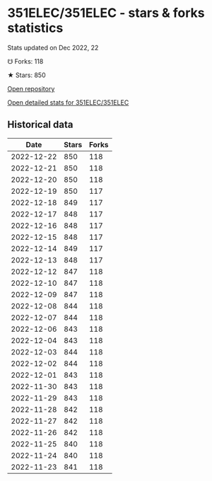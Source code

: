 # 351ELEC/351ELEC - stars & forks statistics

Stats updated on Dec 2022, 22

☋ Forks: 118

★ Stars: 850

[Open repository](https://github.com/351ELEC/351ELEC)

[Open detailed stats for 351ELEC/351ELEC](https://reviewgithub.com/rep/351ELEC/351ELEC)

## Historical data
| Date | Stars | Forks |
|------|-------|-------|
| 2022-12-22 | 850 | 118 | 
| 2022-12-21 | 850 | 118 | 
| 2022-12-20 | 850 | 118 | 
| 2022-12-19 | 850 | 117 | 
| 2022-12-18 | 849 | 117 | 
| 2022-12-17 | 848 | 117 | 
| 2022-12-16 | 848 | 117 | 
| 2022-12-15 | 848 | 117 | 
| 2022-12-14 | 849 | 117 | 
| 2022-12-13 | 848 | 117 | 
| 2022-12-12 | 847 | 118 | 
| 2022-12-10 | 847 | 118 | 
| 2022-12-09 | 847 | 118 | 
| 2022-12-08 | 844 | 118 | 
| 2022-12-07 | 844 | 118 | 
| 2022-12-06 | 843 | 118 | 
| 2022-12-04 | 843 | 118 | 
| 2022-12-03 | 844 | 118 | 
| 2022-12-02 | 844 | 118 | 
| 2022-12-01 | 843 | 118 | 
| 2022-11-30 | 843 | 118 | 
| 2022-11-29 | 843 | 118 | 
| 2022-11-28 | 842 | 118 | 
| 2022-11-27 | 842 | 118 | 
| 2022-11-26 | 842 | 118 | 
| 2022-11-25 | 840 | 118 | 
| 2022-11-24 | 840 | 118 | 
| 2022-11-23 | 841 | 118 | 

